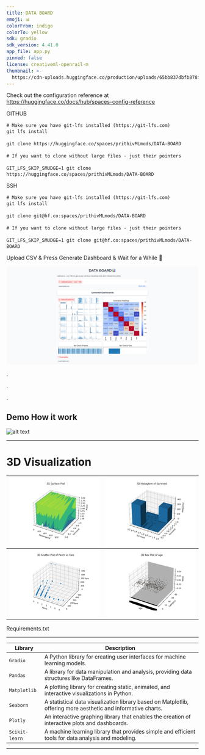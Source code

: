 ```yaml
---
title: DATA BOARD
emoji: 📊
colorFrom: indigo
colorTo: yellow
sdk: gradio
sdk_version: 4.41.0
app_file: app.py
pinned: false
license: creativeml-openrail-m
thumbnail: >-
  https://cdn-uploads.huggingface.co/production/uploads/65bb837dbfb878f46c77de4c/ss6PRkpOClG0sSPcCHWNE.png
---
```


Check out the configuration reference at https://huggingface.co/docs/hub/spaces-config-reference

GITHUB

    # Make sure you have git-lfs installed (https://git-lfs.com)
    git lfs install
    
    git clone https://huggingface.co/spaces/prithivMLmods/DATA-BOARD
    
    # If you want to clone without large files - just their pointers
    
    GIT_LFS_SKIP_SMUDGE=1 git clone https://huggingface.co/spaces/prithivMLmods/DATA-BOARD

SSH

    # Make sure you have git-lfs installed (https://git-lfs.com)
    git lfs install
    
    git clone git@hf.co:spaces/prithivMLmods/DATA-BOARD
    
    # If you want to clone without large files - just their pointers
    
    GIT_LFS_SKIP_SMUDGE=1 git clone git@hf.co:spaces/prithivMLmods/DATA-BOARD

Upload CSV & Press Generate Dashboard & Wait for a While 🌝

![alt text](assets/xc.png)

.

.

.

Demo How it work
------------------------------------------------------------------------------------

![alt text](assets/db.gif)

---------------------------------------------------------------------------------------

# 3D Visualization

| ![Image 1](assets/22.png) | ![Image 2](assets/33.png) |
|-------------------------|-------------------------|
| ![Image 3](assets/44.png) | ![Image 4](assets/55.png) |


Requirements.txt

----------------------------------------------------------------------------------------------------------------------------------

| Library      | Description                                         |
|--------------|-----------------------------------------------------|
| `Gradio`     | A Python library for creating user interfaces for machine learning models. |
| `Pandas`     | A library for data manipulation and analysis, providing data structures like DataFrames. |
| `Matplotlib` | A plotting library for creating static, animated, and interactive visualizations in Python. |
| `Seaborn`    | A statistical data visualization library based on Matplotlib, offering more aesthetic and informative charts. |
| `Plotly`     | An interactive graphing library that enables the creation of interactive plots and dashboards. |
| `Scikit-learn` | A machine learning library that provides simple and efficient tools for data analysis and modeling. |

----------------------------------------------------------------------------------------------------------------------------------------
